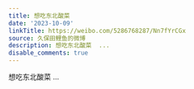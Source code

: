 ```yaml
---
title: 想吃东北酸菜
date: '2023-10-09'
linkTitle: https://weibo.com/5286768287/Nn7fYrCGx
source: 久保田鲤鱼的微博
description: 想吃东北酸菜  ...
disable_comments: true
---
```

想吃东北酸菜  ...